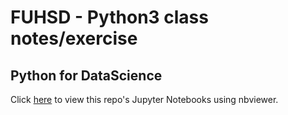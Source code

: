 # FUHSD - Python3 class notes/exercise

## Python for DataScience

Click [here](https://nbviewer.jupyter.org/github/Sudhakar7777777/lc-python3/) to view this repo's Jupyter Notebooks using nbviewer.
